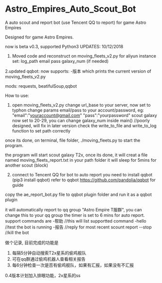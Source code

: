 # Astro_Empires_Auto_Scout_Bot
A auto scout and report bot (use Tencent QQ to report) for game Astro Empires

Designed for game Astro Empires. 

now is beta v0.3, supported Python3
UPDATES: 10/12/2018
1. Moved code and reconstruct on moving_fleets_v2.py for aliyun instance
set: 
log_path
email
pass
galaxy_num (if needed)

2.updated qqbot:
now supports:
-版本
which prints the current version of moving_fleets_v2.py 

mods: 
requests, beatifulSoup,qqbot

How to use:

1. open moving_fleets_v2.py
change url_base to your server, now set to typhon
change params email/pass to your account/password, eg: "email":"youraccount@gmail.com" "pass":"yourpassword"
scout galaxy now set to 20-29, you can change galaxy_num inside main() //poorly designed, will fix in later version
check the write_to_file and write_to_log function to set path correctly

once its done, on terminal, file folder, ./moving_fleets.py to start the program. 

the program will start scout galaxy T2x, once its done, it will creat a file named moving_fleets_report.txt in your path folder
it will sleep for 5mins for another scout (block)


2. connect to Tencent QQ for bot to auto report
you need to install qqbot (pip3 install qqbot)
refer to qqbot https://github.com/pandolia/qqbot for guide

copy the ae_report_bot.py file to qqbot plugin folder and run it as a qqbot plugin

it will automatically report to qq group "Astro Empire T服群", you can change this to your qq group
the timer is set to 6 mins for auto report.
support commands are 
-帮助 //this will list supportted command
-hello //test the bot is running
-报告 //reply for most recent scount report
--stop //kill the bot


做个记录, 目前完成的功能是
1. 每隔5分钟自动搜索T2x星系的偷鸡舰队
2. 可在qq群通过偷鸡机器人查看相关报告
3. 每6分钟检查一次是否有偷鸡舰队，如果有汇报，如果没有不汇报

0.4版本计划加入排眼功能，2x星系的ss
